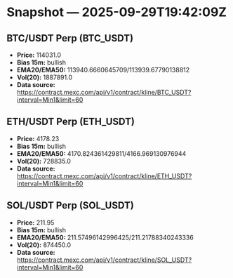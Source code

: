 # Snapshot — 2025-09-29T19:42:09Z

## BTC/USDT Perp (BTC_USDT)
- **Price:** 114031.0
- **Bias 15m:** bullish
- **EMA20/EMA50:** 113940.6660645709/113939.67790138812
- **Vol(20):** 1887891.0
- **Data source:** https://contract.mexc.com/api/v1/contract/kline/BTC_USDT?interval=Min1&limit=60

## ETH/USDT Perp (ETH_USDT)
- **Price:** 4178.23
- **Bias 15m:** bullish
- **EMA20/EMA50:** 4170.824361429811/4166.969130976944
- **Vol(20):** 728835.0
- **Data source:** https://contract.mexc.com/api/v1/contract/kline/ETH_USDT?interval=Min1&limit=60

## SOL/USDT Perp (SOL_USDT)
- **Price:** 211.95
- **Bias 15m:** bullish
- **EMA20/EMA50:** 211.57496142996425/211.21788340243336
- **Vol(20):** 874450.0
- **Data source:** https://contract.mexc.com/api/v1/contract/kline/SOL_USDT?interval=Min1&limit=60
